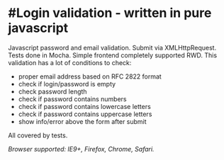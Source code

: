 #Login validation - written in pure javascript
================

Javascript password and email validation.
Submit via XMLHttpRequest.
Tests done in Mocha.
Simple frontend completely supported RWD.
This validation has a lot of conditions to check: 
* proper email address based on RFC 2822 format
* check if login/password is empty
* check password length
* check if password contains numbers
* check if password contains lowercase letters
* check if password contains uppercase letters
* show info/error above the form after submit

All covered by tests.

*Browser supported: IE9+, Firefox, Chrome, Safari.*